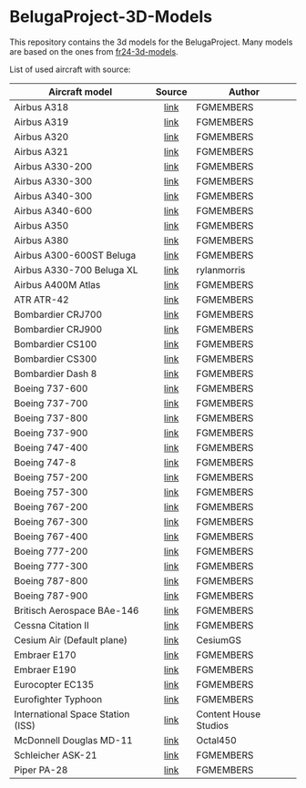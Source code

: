 # BelugaProject-3D-Models

This repository contains the 3d models for the BelugaProject. Many models are based on the ones from [fr24-3d-models](https://github.com/Flightradar24/fr24-3d-models).

List of used aircraft with source:

| Aircraft model                    |                       Source                       | Author                |
| --------------------------------- | :------------------------------------------------: | --------------------- |
| Airbus A318                       |  [link](https://github.com/FGMEMBERS/A320-family)  | FGMEMBERS             |
| Airbus A319                       |  [link](https://github.com/FGMEMBERS/A320-family)  | FGMEMBERS             |
| Airbus A320                       |  [link](https://github.com/FGMEMBERS/A320-family)  | FGMEMBERS             |
| Airbus A321                       |  [link](https://github.com/FGMEMBERS/A320-family)  | FGMEMBERS             |
| Airbus A330-200                   |   [link](https://github.com/FGMEMBERS/A330-200)    | FGMEMBERS             |
| Airbus A330-300                   |   [link](https://github.com/FGMEMBERS/A330-300)    | FGMEMBERS             |
| Airbus A340-300                   |   [link](https://github.com/FGMEMBERS/A340-313X)   | FGMEMBERS             |
| Airbus A340-600                   |  [link](https://github.com/FGMEMBERS/A340-600HGW)  | FGMEMBERS             |
| Airbus A350                       |    [link](https://github.com/FGMEMBERS/A350XWB)    | FGMEMBERS             |
| Airbus A380                       |  [link](https://github.com/FGMEMBERS/A380-omega)   | FGMEMBERS             |
| Airbus A300-600ST Beluga          |  [link](https://github.com/FGMEMBERS/A300-600ST)   | FGMEMBERS             |
| Airbus A330-700 Beluga XL         |           [link](https://skfb.ly/oL7DN)            | rylanmorris           |
| Airbus A400M Atlas                |     [link](https://github.com/FGMEMBERS/a400m)     | FGMEMBERS             |
| ATR ATR-42                        |  [link](https://github.com/FGMEMBERS/ATR-42-500)   | FGMEMBERS             |
| Bombardier CRJ700                 | [link](https://github.com/FGMEMBERS/CRJ700-family) | FGMEMBERS             |
| Bombardier CRJ900                 | [link](https://github.com/FGMEMBERS/CRJ700-family) | FGMEMBERS             |
| Bombardier CS100                  |    [link](https://github.com/FGMEMBERS/CSeries)    | FGMEMBERS             |
| Bombardier CS300                  |    [link](https://github.com/FGMEMBERS/CSeries)    | FGMEMBERS             |
| Bombardier Dash 8                 |     [link](https://github.com/FGMEMBERS/Q400)      | FGMEMBERS             |
| Boeing 737-600                    |     [link](https://github.com/FGMEMBERS/737NG)     | FGMEMBERS             |
| Boeing 737-700                    |     [link](https://github.com/FGMEMBERS/737NG)     | FGMEMBERS             |
| Boeing 737-800                    |    [link](https://github.com/FGMEMBERS/737-800)    | FGMEMBERS             |
| Boeing 737-900                    |     [link](https://github.com/FGMEMBERS/737NG)     | FGMEMBERS             |
| Boeing 747-400                    |    [link](https://github.com/FGMEMBERS/747-400)    | FGMEMBERS             |
| Boeing 747-8                      |    [link](https://github.com/FGMEMBERS/747-8i)     | FGMEMBERS             |
| Boeing 757-200                    |    [link](https://github.com/FGMEMBERS/757-200)    | FGMEMBERS             |
| Boeing 757-300                    |    [link](https://github.com/FGMEMBERS/757-200)    | FGMEMBERS             |
| Boeing 767-200                    |      [link](https://github.com/FGMEMBERS/767)      | FGMEMBERS             |
| Boeing 767-300                    |    [link](https://github.com/FGMEMBERS/767-300)    | FGMEMBERS             |
| Boeing 767-400                    |      [link](https://github.com/FGMEMBERS/767)      | FGMEMBERS             |
| Boeing 777-200                    |      [link](https://github.com/FGMEMBERS/777)      | FGMEMBERS             |
| Boeing 777-300                    |      [link](https://github.com/FGMEMBERS/777)      | FGMEMBERS             |
| Boeing 787-800                    |     [link](https://github.com/FGMEMBERS/787-8)     | FGMEMBERS             |
| Boeing 787-900                    |     [link](https://github.com/FGMEMBERS/787-9)     | FGMEMBERS             |
| Britisch Aerospace BAe-146        |   [link](https://github.com/FGMEMBERS/Jumbolino)   | FGMEMBERS             |
| Cessna Citation II                |   [link](https://github.com/FGMEMBERS/Citation)    | FGMEMBERS             |
| Cesium Air (Default plane)        |     [link](https://github.com/CesiumGS/cesium)     | CesiumGS              |
| Embraer E170                      | [link](https://github.com/FGMEMBERS/E-jet-family)  | FGMEMBERS             |
| Embraer E190                      | [link](https://github.com/FGMEMBERS/E-jet-family)  | FGMEMBERS             |
| Eurocopter EC135                  |     [link](https://github.com/FGMEMBERS/ec135)     | FGMEMBERS             |
| Eurofighter Typhoon               |  [link](https://github.com/FGMEMBERS/eurofighter)  | FGMEMBERS             |
| International Space Station (ISS) |           [link](https://skfb.ly/o8ODZ)            | Content House Studios |
| McDonnell Douglas MD-11           |     [link](https://github.com/Octal450/MD-11)      | Octal450              |
| Schleicher ASK-21                 |     [link](https://github.com/FGMEMBERS/ASK21)     | FGMEMBERS             |
| Piper PA-28                       |  [link](https://github.com/FGMEMBERS/Piper-PA-28)  | FGMEMBERS             |
